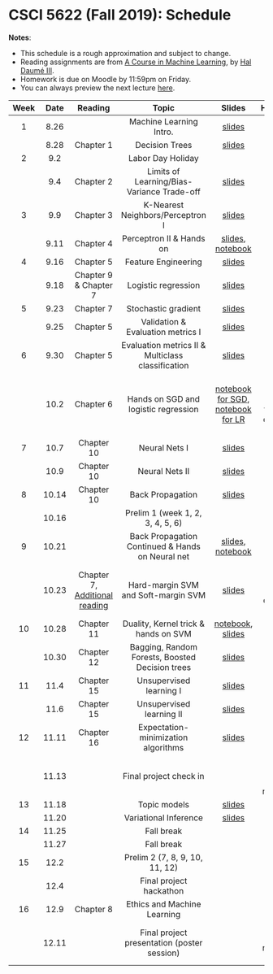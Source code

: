# CSCI 5622 (Fall 2019): Schedule

**Notes**:

- This schedule is a rough approximation and subject to change.
- Reading assignments are from [A Course in Machine Learning](http://ciml.info/), by [Hal Daumé III](http://hal3.name/).
- Homework is due on Moodle by 11:59pm on Friday.
- You can always preview the next lecture [here](https://chenhaot.com/tmp/lecture_preview.pdf).


| Week   | Date         | Reading      |                   Topic               	   | Slides      | Homework   | 
|:------:|:------------:| :-----------:| :----------------------------------------:|:-----------:|:----------:|
| 1 | 8.26 |  | Machine Learning Intro.  |  [slides](../slides/lec1.pdf) | |
| | 8.28 | Chapter 1 | Decision Trees | [slides](../slides/lec2.pdf) | |
| 2 | 9.2 | | Labor Day Holiday | | |
| | 9.4 | Chapter 2 | Limits of Learning/Bias-Variance Trade-off |[slides](../slides/lec3.pdf) | |
| 3 | 9.9 |  Chapter 3 | K-Nearest Neighbors/Perceptron I |  [slides](../slides/lec4.pdf)  | |
|  | 9.11 | Chapter 4 | Perceptron II & Hands on | [slides](../slides/lec5.pdf), [notebook](../in-class-notebooks/Hands_On_KNN_Perceptron.ipynb) | HW1 due |
| 4 | 9.16 | Chapter 5 | Feature Engineering |  [slides](../slides/lec6.pdf)| |
|  | 9.18 | Chapter 9 & Chapter 7 | Logistic regression| [slides](../slides/lec7.pdf) | |
| 5 | 9.23 | Chapter 7 | Stochastic gradient  | [slides](../slides/lec8.pdf) |
|  | 9.25 | Chapter 5 | Validation & Evaluation metrics I | [slides](../slides/lec9.pdf) | |
| 6 | 9.30 |Chapter 5 | Evaluation metrics II & Multiclass classification | [slides](../slides/lec10.pdf) | |
|  | 10.2 |Chapter 6 | Hands on SGD and logistic regression | [notebook for SGD](../in-class-notebooks/Hands_On_SGD.ipynb), [notebook for LR](../in-class-notebooks/Hands_On_Logistic_Regression.ipynb) | Final project team formation due, HW2 Due |
| 7 | 10.7 | Chapter 10 |  Neural Nets I  | [slides](../slides/lec11.pdf) | |
|  | 10.9 | Chapter 10 | Neural Nets II| [slides](../slides/lec12.pdf)| || 
| 8 | 10.14 |Chapter 10  | Back Propagation  | [slides](../slides/lec13.pdf)| |
|  | 10.16 | | Prelim 1 (week 1, 2, 3, 4, 5, 6) | | |
| 9 | 10.21 | | Back Propagation Continued & Hands on Neural net | [slides](../slides/lec13.pdf), [notebook](../in-class-notebooks/Hands_on_NeuralNets.ipynb)| |
|  | 10.23 | Chapter 7, [Additional reading](https://cs.stanford.edu/people/davidknowles/lagrangian_duality.pdf)  | Hard-margin SVM and Soft-margin SVM | [slides](../slides/lec14.pdf) | Final project proposal due, HW3 Due |
| 10 | 10.28 | Chapter 11 | Duality, Kernel trick & hands on SVM | [notebook](../in-class-notebooks/Hands_on_SVM_example.ipynb),  [slides](../slides/lec15.pdf)| |
|  | 10.30 | Chapter 12 | Bagging, Random Forests, Boosted Decision trees   | [slides](../slides/lec16.pdf) | |
|  11 | 11.4 |Chapter 15 | Unsupervised learning I| [slides](../slides/lec17.pdf) | |
| | 11.6 | Chapter 15 | Unsupervised learning II| [slides](../slides/lec18.pdf) |HW4 Due  |
|  12 | 11.11 | Chapter 16  |  Expectation-minimization algorithms   |   [slides](../slides/lec19.pdf) | |
| | 11.13 |  |  Final project check in   |  | Final project midpoint report due|
|  13 | 11.18 | | Topic models| [slides](../slides/lec20.pdf) |  |
| | 11.20 | |  Variational Inference | [slides](../slides/lec21.pdf)  | HW5 due |
|  14 | 11.25 | | Fall break | | |
| | 11.27 | | Fall break | | |
|  15 | 12.2 | |   Prelim 2 (7, 8, 9, 10, 11, 12) | | |
| | 12.4 | | Final project hackathon  | | |
|  16 | 12.9 | Chapter 8 | Ethics and Machine Learning | | |
| | 12.11 |  | Final project presentation (poster session) | | Final project report due on Friday|
